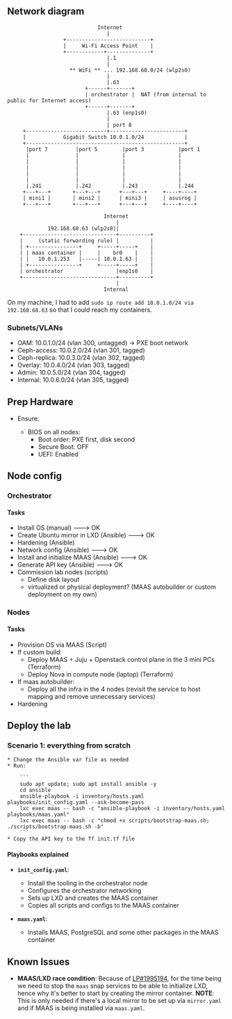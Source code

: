 ## Network diagram

```
                             Internet
                                |
                  +---------------------------+
                  |     Wi-Fi Access Point    |
                  +------------+--------------+
                                |.1
                                |
                    ** WiFi ** ... 192.168.68.0/24 (wlp2s0)
                                |
                                |.63
                         +------+-------+
                         | orchestrator |  NAT (from internal to public for Internet access)
                         +------+-------+
                                |.63 (enp1s0) 
                                |
                                | port 8
     +--------------------------+------------------------+
     |            Gigabit Switch 10.0.1.0/24             |
     +---------------------------------------------------+
      |port 7         |port 5        |port 3           |port 1
      |               |              |                 |
      |               |              |                 |
      |               |              |                 |
      |               |              |                 |
      |               |              |                 |
      |.241           |.242          |.243             |.244
     +---+---+       +---+---+      +---+---+     +----+----+
     | mini1 |       | mini2 |      | mini3 |     | asusrog |
     +---+---+       +---+---+      +---+---+     +----+----+
```

```
                               Internet
                                   |
             192.168.68.63 (wlp2s0)|
    +------------------------------+----------+
    |     (static forwarding rule) |          | 
    | +----------------+     +-----+-----+    |
    | | maas container |     |    br0    |    |
    | |   10.0.1.253   |-----| 10.0.1.63 |    |
    | +----------------+     +-----+-----+    |
    | orchestrator                 |enp1s0    |
    +------------------------------+----------+
                                   |
                               Internal
```

On my machine, I had to add `sudo ip route add 10.0.1.0/24 via 192.168.68.63` so that I could reach my containers.

### Subnets/VLANs

  * OAM: 10.0.1.0/24 (vlan 300, untagged) -> PXE boot network
  * Ceph-access: 10.0.2.0/24 (vlan 301, tagged)
  * Ceph-replica: 10.0.3.0/24 (vlan 302, tagged)
  * Overlay: 10.0.4.0/24 (vlan 303, tagged)
  * Admin: 10.0.5.0/24 (vlan 304, tagged)
  * Internal: 10.0.6.0/24 (vlan 305, tagged)


## Prep Hardware

* Ensure:

  * BIOS on all nodes:
    * Boot order: PXE first, disk second
    * Secure Boot: OFF
    * UEFI: Enabled

## Node config

### Orchestrator

#### Tasks

  * Install OS (manual) ---> OK
  * Create Ubuntu mirror in LXD (Ansible) ---> OK
  * Hardening (Ansible)
  * Network config (Ansible) ---> OK
  * Install and initialize MAAS (Ansible) ---> OK
  * Generate API key (Ansible) ---> OK
  * Commission lab nodes (scripts)
    * Define disk layout
    * virtualized or physical deployment? (MAAS autobuilder or custom deployment on my own)

### Nodes

#### Tasks

  * Provision OS via MAAS (Script)
  * If custom build:
    * Deploy MAAS + Juju + Openstack control plane in the 3 mini PCs (Terraform)
    * Deploy Nova in compute node (laptop) (Terraform)
  * If maas autobuilder:
    * Deploy all the infra in the 4 nodes (revisit the service to host mapping and remove unnecessary services)
  * Hardening

## Deploy the lab

### Scenario 1: everything from scratch

    * Change the Ansible var file as needed
    * Run:

        ```
        sudo apt update; sudo apt install ansible -y
        cd ansible
        ansible-playbook -i inventory/hosts.yaml playbooks/init_config.yaml --ask-become-pass
        lxc exec maas -- bash -c "ansible-playbook -i inventory/hosts.yaml playbooks/maas.yaml"
        lxc exec maas -- bash -c "chmod +x scripts/bootstrap-maas.sh; ./scripts/bootstrap-maas.sh -b"
        ```
    * Copy the API key to the Tf init.tf file

#### Playbooks explained

  * __`init_config.yaml`__:
    * Install the tooling in the orchestrator node
    * Configures the orchestrator networking
    * Sets up LXD and creates the MAAS container
    * Copies all scripts and configs to the MAAS container

  * __`maas.yaml`__:
    * Installs MAAS, PostgreSQL and some other packages in the MAAS container


## Known Issues

  * __MAAS/LXD race condition__: Because of [LP#1995194](https://bugs.launchpad.net/ubuntu/+source/lxd/+bug/1995194), for the time being we need to stop the `maas` snap services to be able to initialize LXD, hence why it's better to start by creating the mirror container. __NOTE__: This is only needed if there's a local mirror to be set up via `mirror.yaml` and if MAAS is being installed via `maas.yaml`.